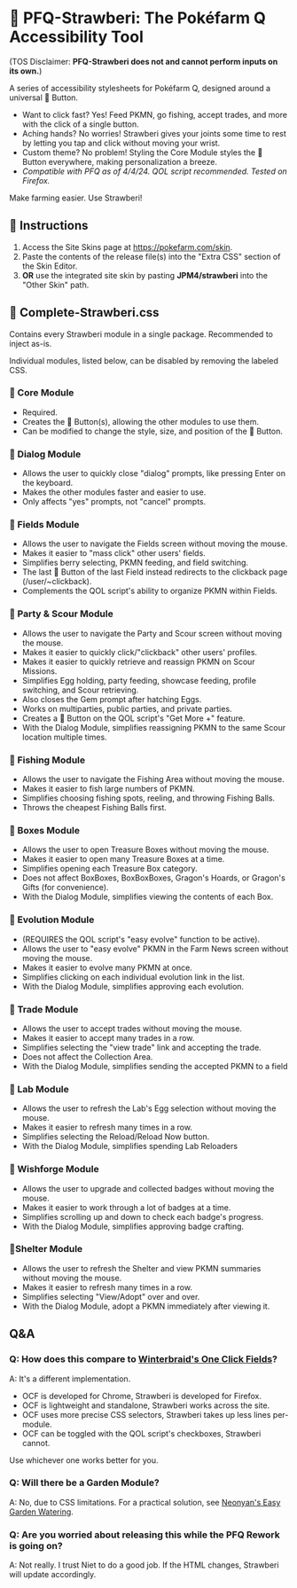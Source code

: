 # 🍓 PFQ-Strawberi: The Pokéfarm Q Accessibility Tool
(TOS Disclaimer: **PFQ-Strawberi does not and cannot perform inputs on its own.**)

A series of accessibility stylesheets for Pokéfarm Q, designed around a universal 🍓 Button.
- Want to click fast? Yes! Feed PKMN, go fishing, accept trades, and more with the click of a single button.
- Aching hands? No worries! Strawberi gives your joints some time to rest by letting you tap and click without moving your wrist.
- Custom theme? No problem! Styling the Core Module styles the 🍓 Button everywhere, making personalization a breeze.
- *Compatible with PFQ as of 4/4/24. QOL script recommended. Tested on Firefox.*

Make farming easier. Use Strawberi!

## 🍓 Instructions
1. Access the Site Skins page at https://pokefarm.com/skin.
2. Paste the contents of the release file(s) into the "Extra CSS" section of the Skin Editor.
3. **OR** use the integrated site skin by pasting **JPM4/strawberi** into the "Other Skin" path.

## 🍓 Complete-Strawberi.css
Contains every Strawberi module in a single package. Recommended to inject as-is.

Individual modules, listed below, can be disabled by removing the labeled CSS.

### 🍓 Core Module
- Required.
- Creates the 🍓 Button(s), allowing the other modules to use them.
- Can be modified to change the style, size, and position of the 🍓 Button.

### 🍓 Dialog Module
- Allows the user to quickly close "dialog" prompts, like pressing Enter on the keyboard.
- Makes the other modules faster and easier to use.
- Only affects "yes" prompts, not "cancel" prompts.

### 🍓 Fields Module
- Allows the user to navigate the Fields screen without moving the mouse.
- Makes it easier to "mass click" other users' fields.
- Simplifies berry selecting, PKMN feeding, and field switching.
- The last 🍓 Button of the last Field instead redirects to the clickback page (/user/~clickback).
- Complements the QOL script's ability to organize PKMN within Fields.

### 🍓 Party & Scour Module
- Allows the user to navigate the Party and Scour screen without moving the mouse.
- Makes it easier to quickly click/"clickback" other users' profiles.
- Makes it easier to quickly retrieve and reassign PKMN on Scour Missions.
- Simplifies Egg holding, party feeding, showcase feeding, profile switching, and Scour retrieving.
- Also closes the Gem prompt after hatching Eggs.
- Works on multiparties, public parties, and private parties.
- Creates a 🍓 Button on the QOL script's "Get More +" feature.
- With the Dialog Module, simplifies reassigning PKMN to the same Scour location multiple times.

### 🍓 Fishing Module
- Allows the user to navigate the Fishing Area without moving the mouse.
- Makes it easier to fish large numbers of PKMN.
- Simplifies choosing fishing spots, reeling, and throwing Fishing Balls.
- Throws the cheapest Fishing Balls first.

### 🍓 Boxes Module
- Allows the user to open Treasure Boxes without moving the mouse.
- Makes it easier to open many Treasure Boxes at a time.
- Simplifies opening each Treasure Box category.
- Does not affect BoxBoxes, BoxBoxBoxes, Gragon's Hoards, or Gragon's Gifts (for convenience).
- With the Dialog Module, simplifies viewing the contents of each Box.

### 🍓 Evolution Module
- (REQUIRES the QOL script's "easy evolve" function to be active).
- Allows the user to "easy evolve" PKMN in the Farm News screen without moving the mouse.
- Makes it easier to evolve many PKMN at once.
- Simplifies clicking on each individual evolution link in the list.
- With the Dialog Module, simplifies approving each evolution.

### 🍓 Trade Module
- Allows the user to accept trades without moving the mouse.
- Makes it easier to accept many trades in a row.
- Simplifies selecting the "view trade" link and accepting the trade.
- Does not affect the Collection Area.
- With the Dialog Module, simplifies sending the accepted PKMN to a field

### 🍓 Lab Module
- Allows the user to refresh the Lab's Egg selection without moving the mouse.
- Makes it easier to refresh many times in a row.
- Simplifies selecting the Reload/Reload Now button.
- With the Dialog Module, simplifies spending Lab Reloaders

### 🍓 Wishforge Module
- Allows the user to upgrade and collected badges without moving the mouse.
- Makes it easier to work through a lot of badges at a time.
- Simplifies scrolling up and down to check each badge's progress.
- With the Dialog Module, simplifies approving badge crafting.

### 🍓Shelter Module
- Allows the user to refresh the Shelter and view PKMN summaries without moving the mouse.
- Makes it easier to refresh many times in a row.
- Simplifies selecting "View/Adopt" over and over.
- With the Dialog Module, adopt a PKMN immediately after viewing it.

## Q&A

### Q: How does this compare to [Winterbraid's One Click Fields](https://pfq.link/~Mzx6)?
A: It's a different implementation.
- OCF is developed for Chrome, Strawberi is developed for Firefox.
- OCF is lightweight and standalone, Strawberi works across the site.
- OCF uses more precise CSS selectors, Strawberi takes up less lines per-module.
- OCF can be toggled with the QOL script's checkboxes, Strawberi cannot.

Use whichever one works better for you.

### Q: Will there be a Garden Module?
A: No, due to CSS limitations. For a practical solution, see [Neonyan's Easy Garden Watering](https://pfq.link/~V9yD).

### Q: Are you worried about releasing this while the PFQ Rework is going on?
A: Not really. I trust Niet to do a good job. If the HTML changes, Strawberi will update accordingly.
